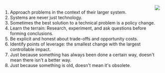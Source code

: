 <img align="right" src="https://github.com/braingu/tadpole/blob/master/images/TLP/TLPAmber.png">


1. Approach problems in the context of their larger system.
2. Systems are never just technology.
3. Sometimes the best solution to a technical problem is a policy change.
4. Learn the terrain: Research, experiment, and ask questions before forming conclusions.
5. Be explicit and honest about trade-offs and opportunity costs.
6. Identify points of leverage: the smallest change with the largest controllable impact.
7. Just because something has always been done a certain way, doesn't mean there isn't a better way.
8. Just because something is old, doesn't mean it's obsolete.
